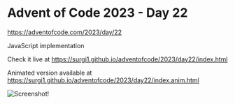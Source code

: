 # Advent of Code 2023 - Day 22

https://adventofcode.com/2023/day/22

JavaScript implementation

Check it live at https://surgi1.github.io/adventofcode/2023/day22/index.html

Animated version available at https://surgi1.github.io/adventofcode/2023/day22/index.anim.html

![Screenshot!](https://surgi1.github.io/adventofcode/screenshots/2023_22.png)